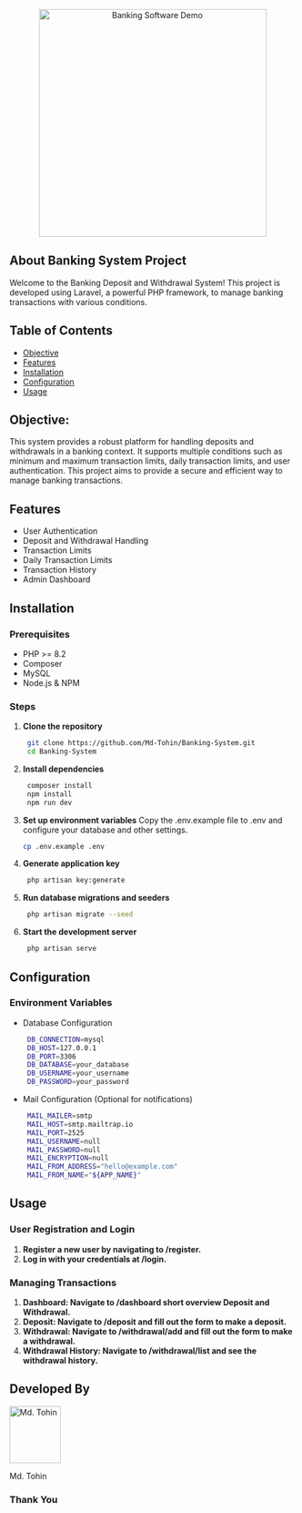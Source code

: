 <p align="center"><a href="https://banking-system.bdshopexpress.com" target="_blank"><img src="https://banking-system.bdshopexpress.com/banking-system.png" width="400" alt="Banking Software Demo"></a></p>

## About Banking System Project

Welcome to the Banking Deposit and Withdrawal System! This project is developed using Laravel, a powerful PHP framework, to manage banking transactions with various conditions.

## Table of Contents

- [Objective](#Objective)
- [Features](#features)
- [Installation](#installation)
- [Configuration](#configuration)
- [Usage](#usage)

## Objective:

This system provides a robust platform for handling deposits and withdrawals in a banking context. It supports multiple conditions such as minimum and maximum transaction limits, daily transaction limits, and user authentication. This project aims to provide a secure and efficient way to manage banking transactions.

## Features

- User Authentication
- Deposit and Withdrawal Handling
- Transaction Limits
- Daily Transaction Limits
- Transaction History
- Admin Dashboard


## Installation

### Prerequisites

- PHP >= 8.2
- Composer
- MySQL
- Node.js & NPM

### Steps

1. **Clone the repository**
   ```sh
    git clone https://github.com/Md-Tohin/Banking-System.git
    cd Banking-System

2. **Install dependencies**
   ```sh
    composer install
    npm install
    npm run dev

3. **Set up environment variables**
    Copy the .env.example file to .env and configure your database and other settings.

    ```sh
    cp .env.example .env

4. **Generate application key**
   ```sh
    php artisan key:generate

5. **Run database migrations and seeders**
   ```sh
    php artisan migrate --seed

6. **Start the development server**
   ```sh
    php artisan serve


## Configuration

### Environment Variables

- Database Configuration
   ```sh
    DB_CONNECTION=mysql
    DB_HOST=127.0.0.1
    DB_PORT=3306
    DB_DATABASE=your_database
    DB_USERNAME=your_username
    DB_PASSWORD=your_password

- Mail Configuration (Optional for notifications)
   ```sh
    MAIL_MAILER=smtp
    MAIL_HOST=smtp.mailtrap.io
    MAIL_PORT=2525
    MAIL_USERNAME=null
    MAIL_PASSWORD=null
    MAIL_ENCRYPTION=null
    MAIL_FROM_ADDRESS="hello@example.com"
    MAIL_FROM_NAME="${APP_NAME}"


## Usage

### User Registration and Login

1. **Register a new user by navigating to /register.**
2. **Log in with your credentials at /login.**

### Managing Transactions

1. **Dashboard: Navigate to /dashboard short overview Deposit and Withdrawal.**
2. **Deposit: Navigate to /deposit and fill out the form to make a deposit.**
3. **Withdrawal: Navigate to /withdrawal/add and fill out the form to make a withdrawal.**
3. **Withdrawal History: Navigate to /withdrawal/list and see the withdrawal history.**

## Developed By
<a href="https://mdtohin.bdshopexpress.com" target="_blank"><img src="https://mdtohin.bdshopexpress.com/assets/frontend/images/hero.jpg" width="90" height="100" alt="Md. Tohin"></a>

<p>Md. Tohin</p>


### Thank You


